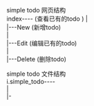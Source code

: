 simple todo 网页结构  
index---- (查看已有的todo  )
     |  
     |---New (新增todo)  
     |  
     |---Edit (编辑已有的todo)  
     |  
     |---Delete (删除todo)  

simple todo 文件结构  
i.simple_todo----  
             |  
             |-  
